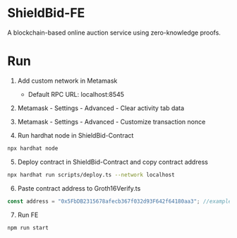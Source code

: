 # ShieldBid-FE

A blockchain-based online auction service using zero-knowledge proofs.

# Run

1. Add custom network in Metamask

   - Default RPC URL: localhost:8545

2. Metamask - Settings - Advanced - Clear activity tab data

3. Metamask - Settings - Advanced - Customize transaction nonce

4. Run hardhat node in ShieldBid-Contract

```sh
npx hardhat node
```

5. Deploy contract in ShieldBid-Contract and copy contract address

```sh
npx hardhat run scripts/deploy.ts --network localhost
```

6. Paste contract address to Groth16Verify.ts

```ts
const address = "0x5FbDB2315678afecb367f032d93F642f64180aa3"; //example address
```

7. Run FE

```sh
npm run start
```
